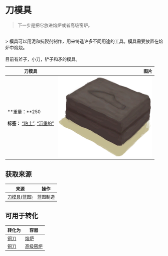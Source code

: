 # 刀模具  
> 下一步是把它放进熔炉或者高级窑炉。  
<br>  
> 模具可以用泥和抗裂剂制作，用来铸造许多不同用途的工具。模具需要放置在熔炉中煅烧。<br><br>目前有斧子，小刀，铲子和矛的模具。  
  
  刀模具  |   图片   
 ----  |  ----:   
 **重量：**250<br><br>**标签：**	[“粘土”](tag_Clay.md), [“沉重的”](tag_Heavy.md)  |  <img decoding="async" src="Sprite/MoldKnife.png" href="a.md" style="max-width:300px;max-height:300px;">   
  
## 获取来源  
来源  |  操作  
----  |  ----  
[刀模具(蓝图)](Bp_MoldKnife.md)  |  蓝图制造  
## 可用于转化  
转化为  |  容器  
----  |  ----  
[铜刀](KnifeCopper.md)  |  [熔炉](Forge.md)  
[铜刀](KnifeCopper.md)  |  [高级窑炉](KilnAdvanced.md)  
